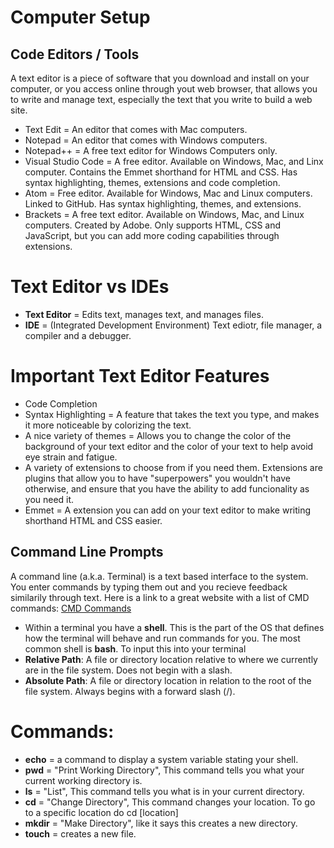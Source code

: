 # Computer Setup


## Code Editors / Tools

 A text editor is a piece of software that you download and install on your computer, or you access online through yout web browser, that allows you to write and manage text, especially the text that you write to build a web site.
 
 * Text Edit = An editor that comes with Mac computers.
 * Notepad = An editor that comes with Windows computers.
 * Notepad++ = A free text editor for Windows Computers only.
 * Visual Studio Code = A free editor. Available on Windows, Mac, and Linx computer. Contains the Emmet shorthand for HTML and CSS. Has syntax highlighting, themes, extensions and code completion.
 * Atom = Free editor. Available for Windows, Mac and Linux computers. Linked to GitHub. Has syntax highlighting, themes, and extensions.
 * Brackets = A free text editor. Available on Windows, Mac, and Linux computers. Created by Adobe. Only supports HTML, CSS and JavaScript, but you can add more coding capabilities through extensions.
 
 # Text Editor vs IDEs
 
 - **Text Editor** = Edits text, manages text, and manages files.
 - **IDE** = (Integrated Development Environment) Text ediotr, file manager, a compiler and a debugger.

# Important Text Editor Features

- Code Completion
- Syntax Highlighting = A feature that takes the text you type, and makes it more noticeable by colorizing the text.
- A nice variety of themes = Allows you to change the color of the background of your text editor and the color of your text to help avoid eye strain and fatigue.
- A variety of extensions to choose from if you need them. Extensions are plugins that allow you to have "superpowers" you wouldn't have otherwise, and ensure that you have the ability to add funcionality as you need it.
- Emmet = A extension you can add on your text editor to make writing shorthand HTML and CSS easier.

## Command Line Prompts

A command line (a.k.a. Terminal) is a text based interface to the system. You enter commands by typing them out and you recieve feedback similarily through text.
Here is a link to a great website with a list of CMD commands: [CMD Commands](https://www.thomas-krenn.com/en/wiki/Cmd_commands_under_Windows) 

- Within a terminal you have a **shell**. This is the part of the OS that defines how the terminal will behave and run commands for you. The most common shell is **bash**. To input this into your terminal 
- **Relative Path**: A file or directory location relative to where we currently are in the file system. Does not begin with a slash.
- **Absolute Path**: A file or directory location in relation to the root of the file system. Always begins with a forward slash (/).

# Commands:
- **echo** = a command to display a system variable stating your shell.
- **pwd** = "Print Working Directory", This command tells you what your current working directory is.
- **ls** = "List", This command tells you what is in your current directory.
- **cd** = "Change Directory", This command changes your location. To go to a specific location do cd [location]
- **mkdir** = "Make Directory", like it says this creates a new directory.
- **touch** = creates a new file.

